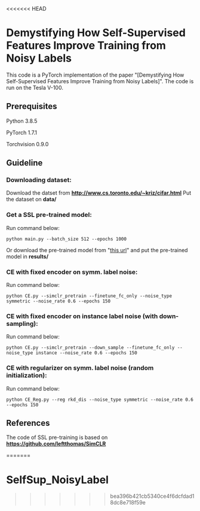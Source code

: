 <<<<<<< HEAD
# Demystifying How Self-Supervised Features Improve Training from Noisy Labels
This code is a PyTorch implementation of the paper "[Demystifying How Self-Supervised Features Improve Training from Noisy Labels]".
The code is run on the Tesla V-100.
## Prerequisites
Python 3.8.5

PyTorch 1.7.1

Torchvision 0.9.0


## Guideline
### Downloading dataset: 

Download the datset from **http://www.cs.toronto.edu/~kriz/cifar.html** Put the dataset on **data/**


### Get a SSL pre-trained model:

Run command below:

```
python main.py --batch_size 512 --epochs 1000 
```
Or download the pre-trained model from "[this url](https://drive.google.com/file/d/10IUG97crgC5S34kcbqtw7LOUuhPiol2V/view?usp=sharing)" and put the pre-trained model in **results/**

### CE with fixed encoder on symm. label noise:
Run command below:
```
python CE.py --simclr_pretrain --finetune_fc_only --noise_type symmetric --noise_rate 0.6 --epochs 150 
```
### CE with fixed encoder on instance label noise (with down-sampling):
Run command below:
```
python CE.py --simclr_pretrain --down_sample --finetune_fc_only --noise_type instance --noise_rate 0.6 --epochs 150 
```

### CE with regularizer on symm. label noise (random initialization):
Run command below:
```
python CE_Reg.py --reg rkd_dis --noise_type symmetric --noise_rate 0.6 --epochs 150 
```


## References

The code of SSL pre-training is based on **https://github.com/leftthomas/SimCLR**



=======
# SelfSup_NoisyLabel
>>>>>>> bea396b421cb5340ce4f6dcfdad18dc8e718f59e
